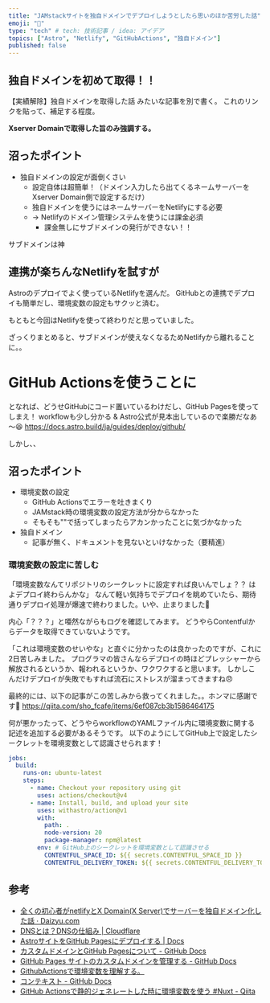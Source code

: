 ```yaml
---
title: "JAMstackサイトを独自ドメインでデプロイしようとしたら思いのほか苦労した話"
emoji: "🥵"
type: "tech" # tech: 技術記事 / idea: アイデア
topics: ["Astro", "Netlify", "GitHubActions", "独自ドメイン"]
published: false
---
```

## 独自ドメインを初めて取得！！

【実績解除】独自ドメインを取得した話 みたいな記事を別で書く。
これのリンクを貼って、補足する程度。

**Xserver Domainで取得した旨のみ強調する。**

## 沼ったポイント
- 独自ドメインの設定が面倒くさい
  - 設定自体は超簡単！（ドメイン入力したら出てくるネームサーバーをXserver Domain側で設定するだけ）
  - 独自ドメインを使うにはネームサーバーをNetlifyにする必要
  - → Netlifyのドメイン管理システムを使うには課金必須
    - 課金無しにサブドメインの発行ができない！！

サブドメインは神

## 連携が楽ちんなNetlifyを試すが
Astroのデプロイでよく使っているNetlifyを選んだ。
GitHubとの連携でデプロイも簡単だし、環境変数の設定もサクッと済む。

もともと今回はNetlifyを使って終わりだと思っていました。

ざっくりまとめると、サブドメインが使えなくなるためNetlifyから離れることに。。

# GitHub Actionsを使うことに
となれば、どうせGitHubにコード置いているわけだし、GitHub Pagesを使ってしまえ！
workflowも少し分かる & Astro公式が見本出しているので楽勝だなあ～😆
https://docs.astro.build/ja/guides/deploy/github/

しかし、、

## 沼ったポイント
- 環境変数の設定
  - GitHub Actionsでエラーを吐きまくり
  - JAMstack時の環境変数の設定方法が分からなかった
  - そもそも""で括ってしまったらアカンかったことに気づかなかった
- 独自ドメイン
  - 記事が無く、ドキュメントを見ないといけなかった（要精進）

### 環境変数の設定に苦しむ
「環境変数なんてリポジトリのシークレットに設定すれば良いんでしょ？？ はよデプロイ終わらんかな」
なんて軽い気持ちでデプロイを眺めていたら、期待通りデプロイ処理が爆速で終わりました。いや、止まりました🛑

内心「？？？」と唖然ながらもログを確認してみます。
どうやらContentfulからデータを取得できていないようです。

「これは環境変数のせいやな」と直ぐに分かったのは良かったのですが、これに2日苦しみました。
プログラマの皆さんならデプロイの時ほどプレッシャーから解放されるというか、報われるというか、ワクワクすると思います。
しかしこんだけデプロイが失敗でもすれば流石にストレスが溜まってきますね😠

最終的には、以下の記事がこの苦しみから救ってくれました。。ホンマに感謝です🙏
https://qiita.com/sho_fcafe/items/6ef087cb3b1586464175

何が悪かったって、どうやらworkflowのYAMLファイル内に環境変数に関する記述を追加する必要があるそうです。
以下のようにしてGitHub上で設定したシークレットを環境変数として認識させられます！

```yaml
jobs:
  build:
    runs-on: ubuntu-latest
    steps:
      - name: Checkout your repository using git
        uses: actions/checkout@v4
      - name: Install, build, and upload your site
        uses: withastro/action@v1
        with:
          path: .
          node-version: 20
          package-manager: npm@latest
        env: # GitHub上のシークレットを環境変数として認識させる
          CONTENTFUL_SPACE_ID: ${{ secrets.CONTENTFUL_SPACE_ID }}
          CONTENTFUL_DELIVERY_TOKEN: ${{ secrets.CONTENTFUL_DELIVERY_TOKEN }}
```



## 参考
- [全くの初心者がnetlifyとX Domain(X Server)でサーバーを独自ドメイン化した話 · Daizyu.com](https://daizyu.com/posts/2020-05-07-001/)
- [DNSとは？DNSの仕組み | Cloudflare](https://www.cloudflare.com/ja-jp/learning/dns/what-is-dns/)
- [AstroサイトをGitHub Pagesにデプロイする | Docs](https://docs.astro.build/ja/guides/deploy/github/)
- [カスタムドメインとGitHub Pagesについて - GitHub Docs](https://docs.github.com/ja/pages/configuring-a-custom-domain-for-your-github-pages-site/about-custom-domains-and-github-pages)
- [GitHub Pages サイトのカスタムドメインを管理する - GitHub Docs](https://docs.github.com/ja/pages/configuring-a-custom-domain-for-your-github-pages-site/managing-a-custom-domain-for-your-github-pages-site#configuring-a-subdomain)
- [GithubActionsで環境変数を理解する。](https://zenn.dev/hashito/articles/aef4de448f341b)
- [コンテキスト - GitHub Docs](https://docs.github.com/ja/actions/learn-github-actions/contexts#secrets-context)
- [GitHub Actionsで静的ジェネレートした時に環境変数を使う #Nuxt - Qiita](https://qiita.com/sho_fcafe/items/6ef087cb3b1586464175)
